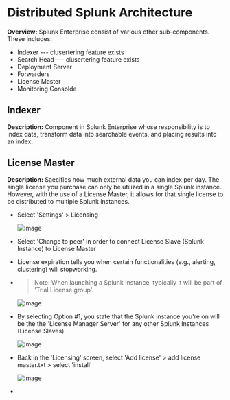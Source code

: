 # Distributed Splunk Architecture

**Overview:** Splunk Enterprise consist of various other sub-components. These includes:
* Indexer --- clusertering feature exists
* Search Head --- clusertering feature exists
* Deployment Server
* Forwarders
* License Master
* Monitoring Consolde

## Indexer

**Description:** Component in Splunk Enterprise whose responsibility is to index data, transform data into searchable events, and placing results into an index.

## License Master

**Description:** Saecifies how much external data you can index per day. The single license you purchase can only be utilized in a single Splunk instance. However, with the use of a License Master, it allows for that single license to be distributed to multiple Splunk instances.

* Select 'Settings' > Licensing

  ![image](https://github.com/user-attachments/assets/ef1f21e0-d02a-44c5-bf14-c9435f0a6906)

* Select 'Change to peer' in order to connect License Slave (Splunk Instance) to License Master
* License expiration tells you when certain functionalities (e.g., alerting, clustering) will stopworking. 

* > Note: When launching a Splunk Instance, typically it will be part of 'Trial License group'. 

  ![image](https://github.com/user-attachments/assets/3d50a220-8147-4986-ab5d-a284ed0ee9a4)

* By selecting Option #1, you state that the Splunk instance you're on will be the the 'License Manager Server' for any other Splunk Instances (License Slaves).

  ![image](https://github.com/user-attachments/assets/281dc2a0-c2ad-4269-94fc-d07fa78185d8)

* Back in the 'Licensing' screen, select 'Add license' > add license master.txt > select 'install'

  ![image](https://github.com/user-attachments/assets/762b6f39-95eb-4b5f-9037-cdff7b328ed4)


*
